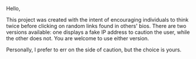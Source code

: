 Hello,

This project was created with the intent of encouraging individuals to think twice before clicking on random links found in others' bios. 
There are two versions available: one displays a fake IP address to caution the user, while the other does not. 
You are welcome to use either version.

Personally, I prefer to err on the side of caution, but the choice is yours.
